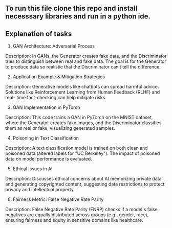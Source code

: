 ## To run this file clone this repo and install necesssary libraries and run in a python ide.

## Explanation of tasks

1. GAN Architecture: Adversarial Process

Description: In GANs, the Generator creates fake data, and the Discriminator tries to distinguish between real and fake data. The goal is for the 
Generator to produce data so realistic that the Discriminator can’t tell the difference.

2. Application Example & Mitigation Strategies

Description: Generative models like chatbots can spread harmful advice. Solutions like Reinforcement Learning from Human Feedback (RLHF) and real-
time fact-checking can help mitigate risks.

3. GAN Implementation in PyTorch

Description: This code trains a GAN in PyTorch on the MNIST dataset, where the Generator creates fake images, and the Discriminator classifies 
them as real or fake, visualizing generated samples.

4. Poisoning in Text Classification

Description: A text classification model is trained on both clean and poisoned data (altered labels for "UC Berkeley"). The impact of poisoned 
data on model performance is evaluated.

5. Ethical Issues in AI

Description: Discusses ethical concerns about AI memorizing private data and generating copyrighted content, suggesting data restrictions to 
protect privacy and intellectual property.

6. Fairness Metric: False Negative Rate Parity

Description: False Negative Rate Parity (FNRP) checks if a model's false negatives are equally distributed across groups (e.g., gender, race), 
ensuring fairness and equity in sensitive domains like healthcare.
